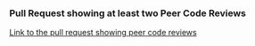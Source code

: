 ### Pull Request showing at least two Peer Code Reviews
[Link to the pull request showing peer code reviews](https://github.com/andela-iakande/invertedindex/pull/2)
